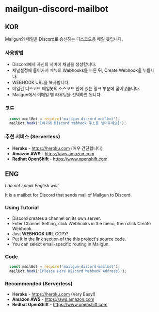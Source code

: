 # mailgun-discord-mailbot
## KOR
Mailgun의 메일을 Discord로 송신하는 디스코드용 메일 봇입니다.

### 사용방법
* Discord에서 자신의 서버에 채널을 생성합니다.
* 채널설정에 들어가서 메뉴의 Webhooks를 누른 뒤, Create Webhook을 누릅니다.
* WEBHOOK URL을 복사합니다.
* 메일건 디스코드 메일봇의 소스코드 안에 있는 링크 부분에 집어넣습니다.
* Mailgun에서 이메일 별 라우팅을 선택하면 됩니다.

### 코드
```typescript
  const mailBot = require('mailgun-discord-mailbot');
  mailBot.hook('[여기에 Discord Webhook 주소를 넣어주세요]');
```

### 추천 서비스 (Serverless)
* __Heroku__ - https://heroku.com (매우 간단합니다)
* __Amazon AWS__ - https://aws.amazon.com
* __Redhat OpenShift__ - https://www.openshift.com

## ENG
_I do not speak English well._

It is a mailbot for Discord that sends mail of Mailgun to Discord.

### Using Tutorial
* Discord creates a channel on its own server.
* Enter Channel Setting, click Webhooks in the menu, then click Create Webhook.
* Just __WEBHOOK URL__ COPY!
* Put it in the link section of the this project's source code.
* You can select email-specific routing in Mailgun.

### Code
```typescript
  const mailBot = require('mailgun-discord-mailbot');
  mailBot.hook('[Please Here Discord Webhook Address]');
```

### Recommended (Serverless)
* __Heroku__ - https://heroku.com (Very Easy!)
* __Amazon AWS__ - https://aws.amazon.com
* __Redhat OpenShift__ - https://www.openshift.com